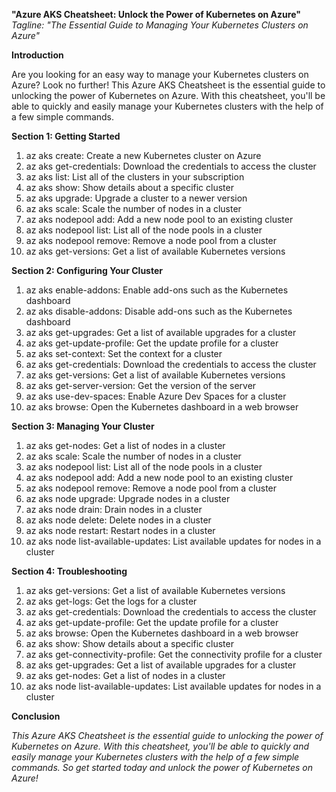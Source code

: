 **"Azure AKS Cheatsheet: Unlock the Power of Kubernetes on Azure"**
*Tagline: "The Essential Guide to Managing Your Kubernetes Clusters on Azure"*

**Introduction**

Are you looking for an easy way to manage your Kubernetes clusters on Azure? Look no further! This Azure AKS Cheatsheet is the essential guide to unlocking the power of Kubernetes on Azure. With this cheatsheet, you'll be able to quickly and easily manage your Kubernetes clusters with the help of a few simple commands.

**Section 1: Getting Started**
1. az aks create: Create a new Kubernetes cluster on Azure
2. az aks get-credentials: Download the credentials to access the cluster
3. az aks list: List all of the clusters in your subscription
4. az aks show: Show details about a specific cluster
5. az aks upgrade: Upgrade a cluster to a newer version
6. az aks scale: Scale the number of nodes in a cluster
7. az aks nodepool add: Add a new node pool to an existing cluster
8. az aks nodepool list: List all of the node pools in a cluster
9. az aks nodepool remove: Remove a node pool from a cluster
10. az aks get-versions: Get a list of available Kubernetes versions

**Section 2: Configuring Your Cluster**
1. az aks enable-addons: Enable add-ons such as the Kubernetes dashboard
2. az aks disable-addons: Disable add-ons such as the Kubernetes dashboard
3. az aks get-upgrades: Get a list of available upgrades for a cluster
4. az aks get-update-profile: Get the update profile for a cluster
5. az aks set-context: Set the context for a cluster
6. az aks get-credentials: Download the credentials to access the cluster
7. az aks get-versions: Get a list of available Kubernetes versions
8. az aks get-server-version: Get the version of the server
9. az aks use-dev-spaces: Enable Azure Dev Spaces for a cluster
10. az aks browse: Open the Kubernetes dashboard in a web browser

**Section 3: Managing Your Cluster**
1. az aks get-nodes: Get a list of nodes in a cluster
2. az aks scale: Scale the number of nodes in a cluster
3. az aks nodepool list: List all of the node pools in a cluster
4. az aks nodepool add: Add a new node pool to an existing cluster
5. az aks nodepool remove: Remove a node pool from a cluster
6. az aks node upgrade: Upgrade nodes in a cluster
7. az aks node drain: Drain nodes in a cluster
8. az aks node delete: Delete nodes in a cluster
9. az aks node restart: Restart nodes in a cluster
10. az aks node list-available-updates: List available updates for nodes in a cluster

**Section 4: Troubleshooting**
1. az aks get-versions: Get a list of available Kubernetes versions
2. az aks get-logs: Get the logs for a cluster
3. az aks get-credentials: Download the credentials to access the cluster
4. az aks get-update-profile: Get the update profile for a cluster
5. az aks browse: Open the Kubernetes dashboard in a web browser
6. az aks show: Show details about a specific cluster
7. az aks get-connectivity-profile: Get the connectivity profile for a cluster
8. az aks get-upgrades: Get a list of available upgrades for a cluster
9. az aks get-nodes: Get a list of nodes in a cluster
10. az aks node list-available-updates: List available updates for nodes in a cluster

**Conclusion**

*This Azure AKS Cheatsheet is the essential guide to unlocking the power of Kubernetes on Azure. With this cheatsheet, you'll be able to quickly and easily manage your Kubernetes clusters with the help of a few simple commands. So get started today and unlock the power of Kubernetes on Azure!*